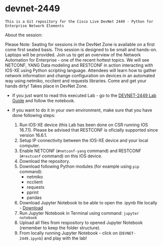 # devnet-2449
    This is a Git repository for the Cisco Live DevNet 2449 - Python for Enterprise Network Elements

About the session: 

Please Note: Seating for sessions in the DevNet Zone is available on a first come first seated basis. This session is designed to be small and hands-on. Laptops will be provided. Join us to get an overview of the Network Automation for Enterprise - one of the recent hottest topics. We will see NETCONF, YANG Data modeling and RESTCONF in action interacting with IOS-XE using Python scripting language. Attendees will learn how to gather network information and change configuration on devices in an automated way using netmiko, ncclient and requests libraries. Come and get your hands dirty! Takes place in DevNet Zone. 

- If you just want to read this executed Lab - go to the [DEVNET-2449 Lab Guide](https://github.com/bluraniec/devnet-2449/blob/master/DEVNET-2449.ipynb) and follow the notebook.

- If you want to do it in your own environment, make sure that you have done following steps:
  1. Run IOS-XE device (this Lab has been done on CSR running IOS 16.7.1). Please be advised that RESTCONF is oficially supported since version 16.6.1.
  2. Setup IP connectivity between the IOS-XE device and your local computer.
  3. Enable NETCONF (`#netconf-yang` command) and RESTCONF (`#restconf` command) on this IOS device.
  4. Download the repository.
  5. Download following Python modules (for example using `pip` command):
      - netmiko
      - ncclient
      - requests
      - pprint
      - pandas
  6. Download Jupyter Notebook to be able to open the .ipynb file locally - [Download](https://jupyter.org/install)
  7. Run Jupyter Notebook in Terminal using command: `jupyter notebook`
  8. Upload all files from respository to opened Jupyter Notebook (remember to keep the folder structure).
  9. From locally running Jupyter Notebook - click on (`DEVNET-2449.ipynb`) and play with the lab!
